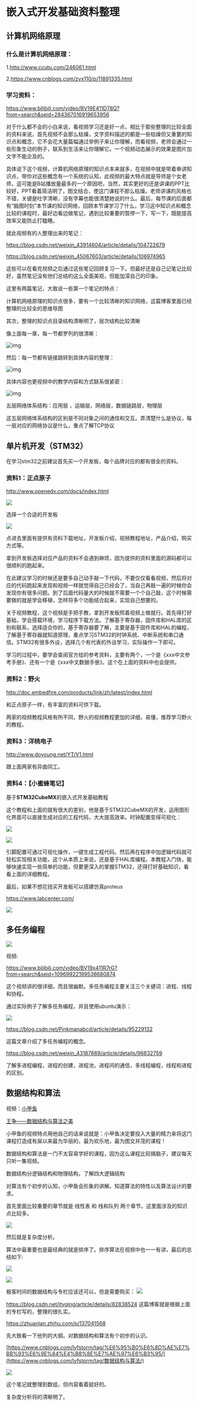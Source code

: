 # 嵌入式开发基础资料整理

## 计算机网络原理

### **什么是计算机网络原理：**

1.http://www.ccutu.com/246061.html

2.https://www.cnblogs.com/zyx110/p/11891335.html

### 学习资料：

https://www.bilibili.com/video/BV19E411D78Q?from=search&seid=284367016919653956 

对于什么都不会的小白来说，看视频学习还是好一点，相比于那些整理的比较全面的资料来说，首先视频不会那么枯燥，文字资料描述的都是一些枯燥但又重要的知识点和概念，它不会花大量篇幅通过举例子来让你理解，而看视频，老师会通过一些形象生动的例子，联系到生活来让你理解它。一个视频动态展示的效果是图片加文字不能企及的。

具体说下这个视频，计算机网络原理的知识点本来就多，在视频中就是带着串讲知识点，带你对这些概念有一个系统的认知，此视频的最大特点就是导师是个女老师，这可能是B站播放量最多的一个原因吧，当然，其实更好的还是讲课的PPT比较好，PPT看着简洁明了，图文结合，使这门课程不那么枯燥。老师讲课的风格也不错，关键是吐字清晰，没有字幕也能很清楚她说的什么。最后，每节课的后面都有“脑图时刻”本节课的知识网络，回顾本节课学习了什么，学习这中知识点和概念比较的课程时，最好边看边做笔记，遇到比较重要的暂停一下，写一下，既能提高效率又能防止打瞌睡。

 

就此视频有的人整理出来的笔记：

https://blog.csdn.net/weixin_43914604/article/details/104722679

https://blog.csdn.net/weixin_45067603/article/details/106974965

 

这些可以在看完视频之后通过这些笔记回顾复习一下。但最好还是自己记笔记比较好，虽然笔记没有他们总结的这么全面美观，但能加深自己的印象。

这里有两篇笔记，大致说一些第一个笔记的特点：

计算机网络原理的知识点很多，要有一个比较清晰的知识网络，这篇博客里面已经整理的比较全的思维导图

其次，整理的知识点目录结构清晰明了，层次结构比较清晰

像上面每一章，每一节都罗列的很清晰：

![img](https://gitee.com/jingwen-celia/pictgo/raw/master/img/wps1.jpg) 

然后：每一节都有链接跳转到具体内容的整理：

![img](https://gitee.com/jingwen-celia/pictgo/raw/master/img/wps1.jpg) 

具体内容也更视频中的教学内容和方式联系很紧密：

![img](https://gitee.com/jingwen-celia/pictgo/raw/master/img/wps1.jpg) 

 

 

五层网络体系结构：应用层 ，运输层，网络层，数据链路层，物理层

这五层网络体系结构的区别是不同对象之间的通信和交互。弄清楚什么是协议，每一层对应的网络协议是什么，重点了解TCP协议



## 单片机开发（STM32）

在学习stm32之前建议首先买一个开发板，每个品牌对应的都有很全的资料。

### 资料1：正点原子

http://www.openedv.com/docs/index.html

![](https://gitee.com/jingwen-celia/picgo-second/raw/master/img/20211111120625.png)

选择一个合适的开发板

![](https://gitee.com/jingwen-celia/picgo-second/raw/master/img/20211111120638.png)

点进去里面有提供有资料下载地址，开发板介绍，视频教程地址，产品介绍，购买方式等。

拿到开发板选择对应产品的资料不会遇到麻烦，因为提供的资料里面的源码都可以很顺利的跑起来。

在此建议学习的时候还是要多自己动手敲一下代码，不要仅仅看看视频，然后将对应的代码跑起来发现和视频一样就觉得自己已经会了，当自己再敲一遍的时候你会发现你有很多问题。到了后面代码量大的时候就不需要一个个自己敲，这个时候需要做的就是学会移植，怎样将多个功能结合起来，实现自己想要的。

关于视频教程，这个视频是手把手教，拿到开发板照着视频上做就行。首先得打好基础，学会搭载环境，学习程序下载方法。了解基于寄存器，固件库和HAL库的区别和联系，选择适合你的，基于寄存器要了解，主要是基于固件库和HAL的编程，了解基于寄存器就知道原理，重点学习STM32的时钟系统、中断系统和串口通信。STM32有很多外设，选择几个有代表的外设学习，实际操作一下即可。

学习的过程中，要学会查阅官方给的参考资料，主要有两个，一个是《xxx中文参考手册》、还有一个是《xxx中文数据手册》。这个在上面的资料中也会提供。

### 资料2：野火

http://doc.embedfire.com/products/link/zh/latest/index.html

和正点原子一样，有丰富的资料可供下载。

两家的视频教程风格有所不同，野火的视频教程更加的详细，易懂，推荐学习野火的教程。

### 资料3：洋桃电子

http://www.doyoung.net/YT/V1.html

跟上面两家有异曲同工。

### 资料4：【小蜜蜂笔记】

基于**STM32CubeMX**的嵌入式开发基础教程

这个教程和上面的就有很大的差别，他是基于STM32CubeMX的开发，运用图形化界面可以直接生成对应的工程代码，大大提高效率。时钟配置变得可视化：

![](https://gitee.com/jingwen-celia/picgo-second/raw/master/img/20211111120654.png)

![](https://gitee.com/jingwen-celia/picgo-second/raw/master/img/20211111120705.png)

引脚配置可通过可视化操作，一键生成工程代码。然后再在程序中加逻辑代码就可轻松实现相关功能，这个从本质上来说，还是基于HAL库编程。本教程入门快，能够快速实现一些简单的功能，但要更深入的掌握STM32，还得打好基础知识，看看上面的详细教程。

 

最后，如果不想花钱买开发板可以搭建仿真proteus

https://www.labcenter.com/

![](https://gitee.com/jingwen-celia/picgo-second/raw/master/img/20211111120719.png)

 

## 多任务编程

![](https://gitee.com/jingwen-celia/picgo-second/raw/master/img/20211111120352.png)

视频:

https://www.bilibili.com/video/BV19x411R7rG?from=search&seid=10969922199536680874

这个视频讲的很详细，而且很幽默。多任务编程主要关注三个关键词：进程、线程和协程。

通过实际例子了解多任务编程，并且使用ubuntu演示：

![](https://gitee.com/jingwen-celia/picgo-second/raw/master/img/20211111120414.png)

https://blog.csdn.net/Pinkmanabcd/article/details/95229132

这篇文章介绍了多任务编程的概念。

https://blog.csdn.net/weixin_43187669/article/details/96832759

了解多进程编程，进程的创建，进程池，进程间的通信，多线程编程，线程和进程的区别。

## 数据结构和算法

视频：[小甲鱼](https://www.bilibili.com/video/BV1jW411K7yg?p=1)

[王争——数据结构与算法之美](https://time.geekbang.org/column/intro/126)

小甲鱼的视频特点用他自己的话来说就是：小甲鱼决定要投入大量的精力来将这门课程打造成有屎以来最为华丽的，最为欢乐地，最为图文并茂的课程！

数据结构和算法是一门不太容易学好的课程，因为这么课程比较搞脑子，建议每天只听一集视频。

数据结构分逻辑结构和物理结构，了解四大逻辑结构

对算法有个初步的认知，小甲鱼会形象的讲解。知道算法的特性以及算法设计的要求。

首先里面比较重要的章节就是 线性表 和 栈和队列 两个章节。这里面涉及的知识点比较多。

![](https://gitee.com/jingwen-celia/picgo-second/raw/master/img/20211111120504.png)

然后就是复杂度分析。

算法中最重要也是最经典的就是排序了。排序算法在视频中也一一有讲，最后的总结如下:

![](https://gitee.com/jingwen-celia/picgo-second/raw/master/img/20211111120516.png)

![](https://gitee.com/jingwen-celia/picgo-second/raw/master/img/20211111120530.png)

 

极客时间的数据结构与专栏应该还可以，但是需要购买：
![](https://gitee.com/jingwen-celia/picgo-second/raw/master/img/20211111120541.png)

https://blog.csdn.net/ityqing/article/details/82838524 这篇博客就是根据上面的专栏写的，整理的很扎实。

https://zhuanlan.zhihu.com/p/137041568

先大致看一下他列的大纲。对数据结构和算法有个初步的认识。

[https://www.cnblogs.com/lyfstorm/tag/%E6%95%B0%E6%8D%AE%E7%BB%93%E6%9E%84%E4%B8%8E%E7%AE%97%E6%B3%95/](https://www.cnblogs.com/lyfstorm/tag/数据结构与算法/)

![](https://gitee.com/jingwen-celia/picgo-second/raw/master/img/20211111120556.png)

这个笔记就整理到数组，但内容看着挺好的。

复杂度分析将的清晰明了。



